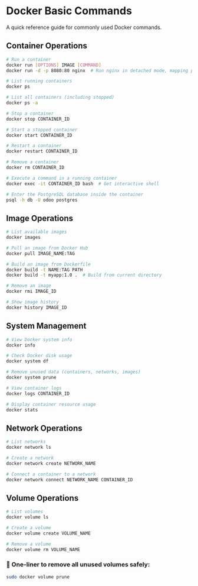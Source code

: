 # Docker Basic Commands

A quick reference guide for commonly used Docker commands.

## Container Operations

```bash
# Run a container
docker run [OPTIONS] IMAGE [COMMAND]
docker run -d -p 8080:80 nginx  # Run nginx in detached mode, mapping port 8080 to 80

# List running containers
docker ps

# List all containers (including stopped)
docker ps -a

# Stop a container
docker stop CONTAINER_ID

# Start a stopped container
docker start CONTAINER_ID

# Restart a container
docker restart CONTAINER_ID

# Remove a container
docker rm CONTAINER_ID

# Execute a command in a running container
docker exec -it CONTAINER_ID bash  # Get interactive shell

# Enter the PostgreSQL database inside the container
psql -h db -U odoo postgres
```


## Image Operations

```bash
# List available images
docker images

# Pull an image from Docker Hub
docker pull IMAGE_NAME:TAG

# Build an image from Dockerfile
docker build -t NAME:TAG PATH
docker build -t myapp:1.0 .  # Build from current directory

# Remove an image
docker rmi IMAGE_ID

# Show image history
docker history IMAGE_ID
```

## System Management

```bash
# View Docker system info
docker info

# Check Docker disk usage
docker system df

# Remove unused data (containers, networks, images)
docker system prune

# View container logs
docker logs CONTAINER_ID

# Display container resource usage
docker stats
```

## Network Operations

```bash
# List networks
docker network ls

# Create a network
docker network create NETWORK_NAME

# Connect a container to a network
docker network connect NETWORK_NAME CONTAINER_ID
```

## Volume Operations

```bash
# List volumes
docker volume ls

# Create a volume
docker volume create VOLUME_NAME

# Remove a volume
docker volume rm VOLUME_NAME
```
### 🧹 One-liner to remove all unused volumes safely:
```bash
sudo docker volume prune
```
